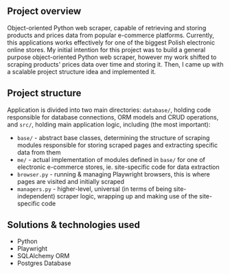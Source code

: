 ## Project overview

Object-oriented Python web scraper, capable of retrieving and storing products and prices data from popular e-commerce platforms. Currently, this applications works effectively for one of the biggest Polish electronic online stores.
My initial intention for this project was to build a general purpose object-oriented Python web scraper, however my work shifted to scraping products' prices data over time and storing it. Then, I came up with a scalable project structure idea and implemented it.

## Project structure
Application is divided into two main directories: `database/`, holding code responsible for database connections, ORM models and CRUD operations, and `src/`, holding main application logic, including (the most important):
+ `base/` - abstract base classes, determining the structure of scraping modules responsible for storing scraped pages and extracting specific data from them
+ `me/` - actual implementation of modules defined in `base/` for one of electronic e-commerce stores, ie. site-specific code for data extraction
+ `browser.py` - running & managing Playwright browsers, this is where pages are visited and initially scraped
+ `managers.py` - higher-level, universal (in terms of being site-independent) scraper logic, wrapping up and making use of the site-specific code

## Solutions & technologies used
+ Python
+ Playwright
+ SQLAlchemy ORM
+ Postgres Database
